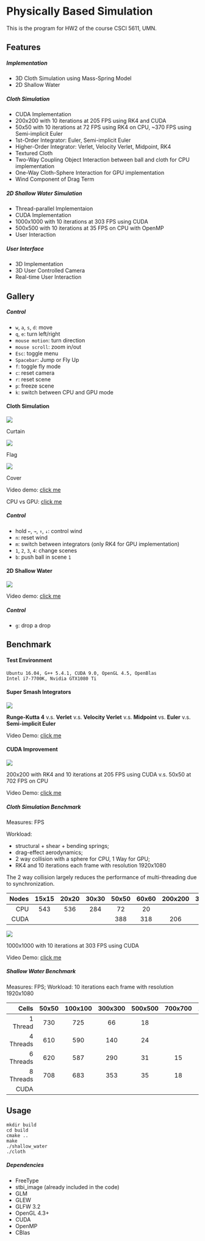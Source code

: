 # Physically Based Simulation

This is the program for HW2 of the course CSCI 5611, UMN.

## Features

##### Implementation

+ 3D Cloth Simulation using Mass-Spring Model
+ 2D Shallow Water

##### Cloth Simulation

+ CUDA Implementation
+ 200x200 with 10 iterations at 205 FPS using RK4 and CUDA
+ 50x50 with 10 iterations at 72 FPS using RK4 on CPU, ~370 FPS using Semi-implicit Euler
+ 1st-Order Integrator: Euler, Semi-implicit Euler
+ Higher-Order Integrator: Verlet, Velocity Verlet, Midpoint, RK4
+ Textured Cloth
+ Two-Way Coupling Object Interaction between ball and cloth for CPU implementation
+ One-Way Cloth-Sphere Interaction for GPU implementation
+ Wind Component of Drag Term

##### 2D Shallow Water Simulation

+ Thread-parallel Implementaion
+ CUDA Implementation
+ 1000x1000 with 10 iterations at 303 FPS using CUDA
+ 500x500 with 10 iterations at 35 FPS on CPU with OpenMP
+ User Interaction

##### User  Interface

+ 3D Implementation
+ 3D User Controlled Camera
+ Real-time User Interaction

## Gallery

##### Control

+ `w`, `a`, `s`, `d`: move
+ `q`, `e`: turn left/right
+ `mouse motion`: turn direction
+ `mouse scroll`: zoom in/out
+ `Esc`: toggle menu
+ `Spacebar`: Jump or Fly Up
+ `f`: toggle fly mode
+ `c`: reset camera
+ `r`: reset scene
+ `p`: freeze scene
+ `k`: switch between CPU and GPU mode

#### Cloth Simulation

<img src="./doc/curtain.gif" />

Curtain

<img src="./doc/flag.gif" />

Flag

<img src="./doc/cover.gif" />

Cover

Video demo: [click me](https://www.youtube.com/watch?v=NxPSItg767A&list=PLNoGwCJv2USFR9DVIukjJIZ5yAyFjtEF0&index=10)

CPU vs GPU: [click me](https://www.youtube.com/watch?v=gQZSnbV6_MY&list=PLNoGwCJv2USFR9DVIukjJIZ5yAyFjtEF0&index=12)

##### Control

+ hold `←`, `→`, `↑`, `↓`: control wind
+ `n`: reset wind
+ `m`: switch between integrators (only RK4 for GPU implementation)
+ `1`, `2`, `3`, `4`: change scenes
+ `b`: push ball in scene `1`


#### 2D Shallow Water

<img src="./doc/water.gif" />

Video demo: [click me](https://www.youtube.com/watch?v=Z7B2WFcbmLA&list=PLNoGwCJv2USFR9DVIukjJIZ5yAyFjtEF0&index=15)

##### Control

+ `g`: drop a drop

## Benchmark

#### Test Environment

	Ubuntu 16.04, G++ 5.4.1, CUDA 9.0, OpenGL 4.5, OpenBlas
	Intel i7-7700K, Nvidia GTX1080 Ti

#### Super Smash Integrators

<img src="./doc/bench.gif" />

**Runge-Kutta 4** v.s. **Verlet** v.s. **Velocity Verlet** v.s.
**Midpoint** vs. **Euler** v.s. **Semi-implicit Euler**

Video Demo: [click me](https://www.youtube.com/watch?v=bpruAYZ57aI&index=11&list=PLNoGwCJv2USFR9DVIukjJIZ5yAyFjtEF0)

#### CUDA Improvement

<img src="./doc/cloth_gpu.gif" />

200x200 with RK4 and 10 iterations at 205 FPS using CUDA v.s. 50x50 at 702 FPS on CPU

Video Demo: [click me](https://www.youtube.com/watch?v=gQZSnbV6_MY&list=PLNoGwCJv2USFR9DVIukjJIZ5yAyFjtEF0&index=12)

##### Cloth Simulation Benchmark

Measures: FPS

Workload:
+ structural + shear + bending springs;
+ drag-effect aerodynamics;
+ 2 way collision with a sphere for CPU, 1 Way for GPU;
+ RK4 and 10 iterations each frame with resolution 1920x1080

The 2 way collision largely reduces the performance of multi-threading due to synchronization.

|Nodes| 15x15 | 20x20 | 30x30 | 50x50 | 60x60 | 200x200 | 300x300 | 500x500 | 700x700 |
|----:|:-----:|:-----:|:-----:|:-----:|:-----:|:-------:|:-------:|:-------:|:-------:|
|CPU  |  543  |  536  |  284  |  72   |    20 |         |         |         |         |
|CUDA |       |       |       |  388  |   318 |   206   |    130  |   67    |    38   |

<img src="./doc/water_gpu.gif" />

1000x1000 with 10 iterations at 303 FPS using CUDA

Video Demo: [click me](https://www.youtube.com/watch?v=Z7B2WFcbmLA&list=PLNoGwCJv2USFR9DVIukjJIZ5yAyFjtEF0&index=15)

##### Shallow Water Benchmark

Measures: FPS; Workload: 10 iterations each frame with resolution 1920x1080

| Cells   | 50x50 | 100x100 | 300x300 | 500x500 | 700x700 | 1000x1000 |1500x1500|2000x2000|2500x2500|
|--------:|:-----:|:-------:|:-------:|:-------:|:-------:|:---------:|:-------:|:-------:|:-------:|
|1 Thread | 730   |   725   |    66   |    18   |         |           |         |         |         |
|4 Threads| 610   |   590   |   140   |    24   |         |           |         |         |         |
|6 Threads| 620   |   587   |   290   |    31   |   15    |           |         |         |         |
|8 Threads| 708   |   683   |   353   |    35   |   18    |           |         |         |         |
|CUDA     |       |         |         |         |         |     303   |   195   |    92   |   39    |



## Usage

	mkdir build
    cd build
    cmake ..
    make
    ./shallow_water
	./cloth

##### Dependencies

  + FreeType
  + stbi\_image (already included in the code)
  + GLM
  + GLEW
  + GLFW 3.2
  + OpenGL 4.3+
  + CUDA
  + OpenMP
  + CBlas



